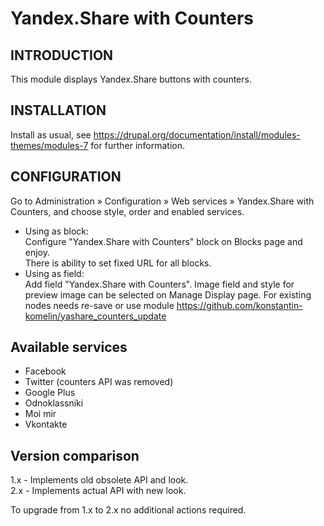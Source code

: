 Yandex.Share with Counters
==========================

INTRODUCTION
------------
This module displays Yandex.Share buttons with counters.

INSTALLATION
------------
Install as usual, see
https://drupal.org/documentation/install/modules-themes/modules-7
for further information.

CONFIGURATION
-------------
Go to
Administration » Configuration » Web services » Yandex.Share with Counters,
and choose style, order and enabled services.

 * Using as block:  
   Configure "Yandex.Share with Counters" block on Blocks page and enjoy.  
   There is ability to set fixed URL for all blocks.
 * Using as field:  
   Add field "Yandex.Share with Counters". Image field and style for preview
   image can be selected on Manage Display page. For existing nodes needs
   re-save or use module
   https://github.com/konstantin-komelin/yashare_counters_update

Available services
------------------
 * Facebook
 * Twitter (counters API was removed)
 * Google Plus
 * Odnoklassniki
 * Moi mir
 * Vkontakte

Version comparison
------------------

1.x - Implements old obsolete API and look.  
2.x - Implements actual API with new look.

To upgrade from 1.x to 2.x no additional actions required.
